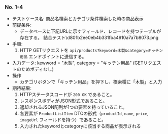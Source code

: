 ### No. 1-4

- テストケース名: 商品名検索とカテゴリ条件検索した時の商品表示
- 前提条件:
  - データベースに下記URLに示すフィールド、レコードを持つテーブルが存在する。
    結合テスト\d801b2ee0eb4b331fba4910a7a7b8073.png
- 手順:
  1. HTTP GETリクエストを `api/products?keyword=木製&category=キッチン用品` エンドポイントに送信する。
- 入力データ: kewword = "木製", category = "キッチン用品" (GETリクエストのためボディなし)
- 操作
  - カテゴリボタンで「キッチン用品」を押下し、検索欄に「木製」と入力
- 期待結果:
  1. HTTPステータスコードが `200 OK` であること。
  2. レスポンスボディがJSON形式であること。
  3. 返却されるJSON配列が1つの要素を持っていること。
  4. 各要素が `ProductListItem` DTOの形式（`productId`, `name`, `price`, `imageUrl` フィールドを持つ）であること。
  5. 入力されたkeywordとcategoryに該当する商品が表示される